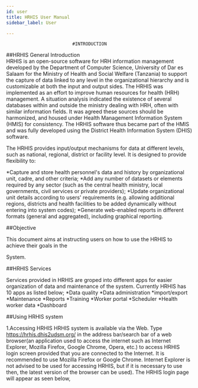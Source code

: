 ```yaml
---
id: user
title: HRHIS User Manual
sidebar_label: User

---
```


                             #INTRODUCTION
  ##HRHIS General Introduction                                                    
HRHIS is an open-source software for HRH information management developed by the Department of
Computer Science, University of Dar es Salaam for the Ministry of Health and Social Welfare
(Tanzania) to support the capture of data linked to any level in the organizational hierarchy
and is customizable at both the input and output sides.
The HRHIS was implemented as an effort to improve human resources for health (HRH) management.
A situation analysis indicated the existence of several databases within and outside the
ministry dealing with HRH, often with similar information fields. It was agreed these sources
should be harmonized, and housed under Health Management Information System (HMIS) for
consistency. The HRHIS software thus became part of the HMIS and was fully developed using the
District Health Information System (DHIS) software.

The HRHIS provides input/output mechanisms for data at different levels, such as national,
regional, district or facility level. It is designed to provide flexibility to:

*Capture and store health personnel's data and history by organizational unit, cadre, and other
criteria;
*Add any number of datasets or elements required by any sector (such as the central health
  ministry, local governments, civil services or private providers);
*Update organizational unit details according to users' requirements (e.g. allowing additional
  regions, districts and health facilities to be added dynamically without entering into system
  codes);
*Generate web-enabled reports in different formats (general and aggregated), including
graphical reporting.

##Objective

This document aims at instructing users on how to use the HRHIS to achieve their goals in the

System.


##HRHIS Services

Services provided in HRHIS are groped into different apps for easier organization of data and maintenance of the system. Currently HRHIS has 10 apps as listed below;
*Data quality
*Data administration
*import/export
*Maintenance
*Reports
*Training
*Worker portal
*Scheduler
*Health worker data
*Dashboard

##Using HRHIS system

1.Accessing HRHIS
HRHIS system  is available via the Web. Type https://hrhis.dhis2udsm.org/ in the address bar/search bar of a web browser(an application used to access the internet such as Internet Explorer, Mozilla Firefox, Google Chrome, Opera, etc.) to access HRHIS login screen  provided that you are connected to the Internet. It is recommended to use Mozilla Firefox or Google Chrome. Internet Explorer is not advised to be used for accessing HRHIS, but if it is necessary to use then, the latest version of the browser can be used). The HRHIS login page will appear as seen below,

